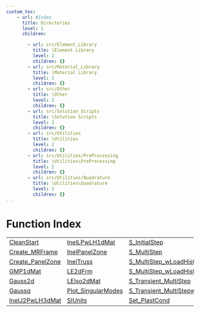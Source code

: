 ```yaml
---
custom_toc:
    - url: #Index
      title: Directories
      level: 1
      children:

        - url: src/Element_Library
          title: \Element Library
          level: 2
          children: {}
        - url: src/Material_Library
          title: \Material Library
          level: 2
          children: {}
        - url: src/Other
          title: \Other
          level: 2
          children: {}
        - url: src/Solution_Scripts
          title: \Solution Scripts
          level: 2
          children: {}
        - url: src/Utilities
          title: \Utilities
          level: 2
          children: {}
        - url: src/Utilities/PreProcessing
          title: \Utilities\PreProcessing
          level: 2
          children: {}
        - url: src/Utilities/Quadrature
          title: \Utilities\Quadrature
          level: 2
          children: {}
...
```

<!-- <!DOCTYPE html> -->
<!-- <html lang="en"> -->
<!-- <body> -->
<a name="_top"></a>
<h1>Function Index</h1>

<table width="100%">
		<tr>
				<td><a href="src/Utilities/CleanStart" title="src\Utilities">CleanStart</a></td>		<td><a href="src/Material_Library/InelLPwLH1dMat" title="src\Material_Library">InelLPwLH1dMat</a></td>		<td><a href="src/Solution_Scripts/S_InitialStep" title="src\Solution_Scripts">S_InitialStep</a></td>		<td><a href="src/Other/Simple_PanelZone_Test" title="src\Other">Simple_PanelZone_Test</a></td>	</tr>	<tr>
				<td><a href="src/Utilities/PreProcessing/Create_MRFrame" title="src\Utilities\PreProcessing">Create_MRFrame</a></td>		<td><a href="src/Other/InelPanelZone" title="src\Other">InelPanelZone</a></td>		<td><a href="src/Solution_Scripts/S_MultiStep" title="src\Solution_Scripts">S_MultiStep</a></td>		<td><a href="src/Utilities/Units" title="src\Utilities">Units</a></td>	</tr>	<tr>
				<td><a href="src/Other/Create_PanelZone" title="src\Other">Create_PanelZone</a></td>		<td><a href="src/Element_Library/InelTruss" title="src\Element_Library">InelTruss</a></td>		<td><a href="src/Solution_Scripts/S_MultiStep_wLoadHist" title="src\Solution_Scripts">S_MultiStep_wLoadHist</a></td>		<td><a href="src/Other/shape2d" title="src\Other">shape2d</a></td>	</tr>	<tr>
				<td><a href="src/Material_Library/GMP1dMat" title="src\Material_Library">GMP1dMat</a></td>		<td><a href="src/Element_Library/LE2dFrm" title="src\Element_Library">LE2dFrm</a></td>		<td><a href="src/Solution_Scripts/S_MultiStep_wLoadHistwSD" title="src\Solution_Scripts">S_MultiStep_wLoadHistwSD</a></td>		<td><a href="" title=""></a></td>	</tr>	<tr>
				<td><a href="src/Utilities/Quadrature/Gauss2d" title="src\Utilities\Quadrature">Gauss2d</a></td>		<td><a href="src/Material_Library/LEIso2dMat" title="src\Material_Library">LEIso2dMat</a></td>		<td><a href="src/Solution_Scripts/S_Transient_MultiStep" title="src\Solution_Scripts">S_Transient_MultiStep</a></td>		<td><a href="" title=""></a></td>	</tr>	<tr>
				<td><a href="src/Utilities/Quadrature/Gaussq" title="src\Utilities\Quadrature">Gaussq</a></td>		<td><a href="src/Other/Plot_SingularModes" title="src\Other">Plot_SingularModes</a></td>		<td><a href="src/Solution_Scripts/S_Transient_MultiStepwSD" title="src\Solution_Scripts">S_Transient_MultiStepwSD</a></td>		<td><a href="" title=""></a></td>	</tr>	<tr>
				<td><a href="src/Material_Library/InelJ2PwLH3dMat" title="src\Material_Library">InelJ2PwLH3dMat</a></td>		<td><a href="src/Utilities/SIUnits" title="src\Utilities">SIUnits</a></td>		<td><a href="src/Other/Set_PlastCond" title="src\Other">Set_PlastCond</a></td>		<td><a href="" title=""></a></td>	</tr></table>


<!-- <hr><address>Generated on Thu 09-Jul-2020 17:34:05 by <strong><a href="http://www.artefact.tk/software/matlab/m2html/" title="Matlab Documentation in HTML">m2html</a></strong> &copy; 2005</address> -->
<!-- </body> -->
<!-- </html> -->